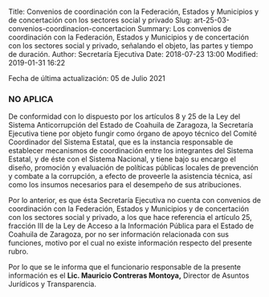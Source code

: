 Title: Convenios de coordinación con la Federación, Estados y Municipios y de concertación con los sectores social y privado
Slug: art-25-03-convenios-coordinacion-concertacion
Summary: Los convenios de coordinación con la Federación, Estados y Municipios y de concertación con los sectores social y privado, señalando el objeto, las partes y tiempo de duración.
Author: Secretaría Ejecutiva
Date: 2018-07-23 13:00
Modified: 2019-01-31 16:22


Fecha de última actualización: 05 de Julio 2021

### NO APLICA

De conformidad con lo dispuesto por los artículos 8 y 25 de la Ley del Sistema Anticorrupción del Estado de Coahuila de Zaragoza, la Secretaría Ejecutiva tiene por objeto fungir como órgano de apoyo técnico del Comité Coordinador del Sistema Estatal, que es la instancia responsable de establecer mecanismos de coordinación entre los integrantes del Sistema Estatal, y de éste con el Sistema Nacional, y tiene bajo su encargo el diseño, promoción y evaluación de políticas públicas locales de prevención y combate a la corrupción, a efecto de proveerle la asistencia técnica, así como los insumos necesarios para el desempeño de sus atribuciones.

Por lo anterior, es que ésta Secretaría Ejecutiva no cuenta con convenios de coordinación con la Federación, Estados y Municipios y de concertación con los sectores social y privado, a los que hace referencia el artículo 25, fracción III de la Ley de Acceso a la Información Pública para el Estado de Coahuila de Zaragoza, por no ser información relacionada con sus funciones, motivo por el cual no existe información respecto del presente rubro.

Por lo que se le informa que el funcionario responsable de la presente información es el **Lic. Mauricio Contreras Montoya,** Director de Asuntos Jurídicos y Transparencia.